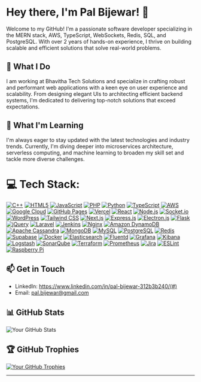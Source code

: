 # Hey there, I'm Pal Bijewar! 👋

Welcome to my GitHub! I'm a passionate software developer specializing in the MERN stack, AWS, TypeScript, WebSockets, Redis, SQL, and PostgreSQL. With over 2 years of hands-on experience, I thrive on building scalable and efficient solutions that solve real-world problems. 

## 🚀 What I Do

I am working at Bhavitha Tech Solutions and specialize in crafting robust and performant web applications with a keen eye on user experience and scalability. From designing elegant UIs to architecting efficient backend systems, I'm dedicated to delivering top-notch solutions that exceed expectations.

## 🌱 What I'm Learning

I'm always eager to stay updated with the latest technologies and industry trends. Currently, I'm diving deeper into microservices architecture, serverless computing, and machine learning to broaden my skill set and tackle more diverse challenges.

# 💻 Tech Stack:

[![C++](https://img.shields.io/badge/-C++-00599C?style=for-the-badge&logo=c%2B%2B&logoColor=white)](#)
[![HTML5](https://img.shields.io/badge/-HTML5-E34F26?style=for-the-badge&logo=html5&logoColor=white)](#)
[![JavaScript](https://img.shields.io/badge/-JavaScript-F7DF1E?style=for-the-badge&logo=javascript&logoColor=black)](#)
[![PHP](https://img.shields.io/badge/-PHP-777BB4?style=for-the-badge&logo=php&logoColor=white)](#)
[![Python](https://img.shields.io/badge/-Python-3776AB?style=for-the-badge&logo=python&logoColor=white)](#)
[![TypeScript](https://img.shields.io/badge/-TypeScript-007ACC?style=for-the-badge&logo=typescript&logoColor=white)](#)
[![AWS](https://img.shields.io/badge/-AWS-232F3E?style=for-the-badge&logo=amazon-aws&logoColor=white)](#)
[![Google Cloud](https://img.shields.io/badge/-Google%20Cloud-4285F4?style=for-the-badge&logo=google-cloud&logoColor=white)](#)
[![GitHub Pages](https://img.shields.io/badge/-GitHub%20Pages-181717?style=for-the-badge&logo=github&logoColor=white)](#)
[![Vercel](https://img.shields.io/badge/-Vercel-000000?style=for-the-badge&logo=vercel&logoColor=white)](#)
[![React](https://img.shields.io/badge/-React-61DAFB?style=for-the-badge&logo=react&logoColor=black)](#)
[![Node.js](https://img.shields.io/badge/-Node.js-339933?style=for-the-badge&logo=node.js&logoColor=white)](#)
[![Socket.io](https://img.shields.io/badge/-Socket.io-010101?style=for-the-badge&logo=socket.io&logoColor=white)](#)
[![WordPress](https://img.shields.io/badge/-WordPress-21759B?style=for-the-badge&logo=wordpress&logoColor=white)](#)
[![Tailwind CSS](https://img.shields.io/badge/-Tailwind%20CSS-38B2AC?style=for-the-badge&logo=tailwind-css&logoColor=white)](#)
[![Next.js](https://img.shields.io/badge/-Next.js-000000?style=for-the-badge&logo=next.js&logoColor=white)](#)
[![Express.js](https://img.shields.io/badge/-Express.js-000000?style=for-the-badge&logo=express&logoColor=white)](#)
[![Electron.js](https://img.shields.io/badge/-Electron.js-47848F?style=for-the-badge&logo=electron&logoColor=white)](#)
[![Flask](https://img.shields.io/badge/-Flask-000000?style=for-the-badge&logo=flask&logoColor=white)](#)
[![jQuery](https://img.shields.io/badge/-jQuery-0769AD?style=for-the-badge&logo=jquery&logoColor=white)](#)
[![Laravel](https://img.shields.io/badge/-Laravel-FF2D20?style=for-the-badge&logo=laravel&logoColor=white)](#)
[![Jenkins](https://img.shields.io/badge/-Jenkins-D24939?style=for-the-badge&logo=jenkins&logoColor=white)](#)
[![Nginx](https://img.shields.io/badge/-Nginx-269539?style=for-the-badge&logo=nginx&logoColor=white)](#)
[![Amazon DynamoDB](https://img.shields.io/badge/-Amazon%20DynamoDB-4053D6?style=for-the-badge&logo=amazon-dynamodb&logoColor=white)](#)
[![Apache Cassandra](https://img.shields.io/badge/-Apache%20Cassandra-1287B1?style=for-the-badge&logo=apache-cassandra&logoColor=white)](#)
[![MongoDB](https://img.shields.io/badge/-MongoDB-47A248?style=for-the-badge&logo=mongodb&logoColor=white)](#)
[![MySQL](https://img.shields.io/badge/-MySQL-4479A1?style=for-the-badge&logo=mysql&logoColor=white)](#)
[![PostgreSQL](https://img.shields.io/badge/-PostgreSQL-336791?style=for-the-badge&logo=postgresql&logoColor=white)](#)
[![Redis](https://img.shields.io/badge/-Redis-DC382D?style=for-the-badge&logo=redis&logoColor=white)](#)
[![Supabase](https://img.shields.io/badge/-Supabase-0044FF?style=for-the-badge&logo=supabase&logoColor=white)](#)
[![Docker](https://img.shields.io/badge/-Docker-2496ED?style=for-the-badge&logo=docker&logoColor=white)](#)
[![Elasticsearch](https://img.shields.io/badge/-Elasticsearch-005571?style=for-the-badge&logo=elasticsearch&logoColor=white)](#)
[![Fluentd](https://img.shields.io/badge/-Fluentd-0E83CD?style=for-the-badge&logo=fluentd&logoColor=white)](#)
[![Grafana](https://img.shields.io/badge/-Grafana-F46800?style=for-the-badge&logo=grafana&logoColor=white)](#)
[![Kibana](https://img.shields.io/badge/-Kibana-005571?style=for-the-badge&logo=kibana&logoColor=white)](#)
[![Logstash](https://img.shields.io/badge/-Logstash-005571?style=for-the-badge&logo=logstash&logoColor=white)](#)
[![SonarQube](https://img.shields.io/badge/-SonarQube-4E9BCD?style=for-the-badge&logo=sonarqube&logoColor=white)](#)
[![Terraform](https://img.shields.io/badge/-Terraform-623CE4?style=for-the-badge&logo=terraform&logoColor=white)](#)
[![Prometheus](https://img.shields.io/badge/-Prometheus-E6522C?style=for-the-badge&logo=prometheus&logoColor=white)](#)
[![Jira](https://img.shields.io/badge/-Jira-0052CC?style=for-the-badge&logo=jira&logoColor=white)](#)
[![ESLint](https://img.shields.io/badge/-ESLint-4B32C3?style=for-the-badge&logo=eslint&logoColor=white)](#)
[![Raspberry Pi](https://img.shields.io/badge/-Raspberry%20Pi-C51A4A?style=for-the-badge&logo=raspberry-pi&logoColor=white)](#)

## 📫 Get in Touch

- LinkedIn: https://www.linkedin.com/in/pal-bijewar-312b3b240/(#)
- Email: pal.bijewar@gmail.com

## 📊 GitHub Stats

![Your GitHub Stats](https://github-readme-stats.vercel.app/api?username=yourusername&show_icons=true&theme=radical)

## 🏆 GitHub Trophies

[![Your GitHub Trophies](https://github-profile-trophy.vercel.app/?username=yourusername&theme=radical)](https://github.com/ryo-ma/github-profile-trophy)

---
